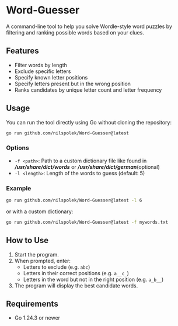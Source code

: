 # Word-Guesser

A command-line tool to help you solve Wordle-style word puzzles by filtering and ranking possible words based on your clues.

## Features

- Filter words by length
- Exclude specific letters
- Specify known letter positions
- Specify letters present but in the wrong position
- Ranks candidates by unique letter count and letter frequency

## Usage

You can run the tool directly using Go without cloning the repository:

```sh
go run github.com/nilspolek/Word-Guesser@latest
```

### Options

- `-f <path>`: Path to a custom dictionary file like found in ***/usr/share/dict/words*** or ***/usr/share/dict/german***(optional)
- `-l <length>`: Length of the words to guess (default: 5)

### Example

```sh
go run github.com/nilspolek/Word-Guesser@latest -l 6
```

or with a custom dictionary:

```sh
go run github.com/nilspolek/Word-Guesser@latest -f mywords.txt
```

## How to Use

1. Start the program.
2. When prompted, enter:
   - Letters to exclude (e.g. `abc`)
   - Letters in their correct positions (e.g. `a__c_`)
   - Letters in the word but not in the right position (e.g. `a_b__`)
3. The program will display the best candidate words.

## Requirements

- Go 1.24.3 or newer
